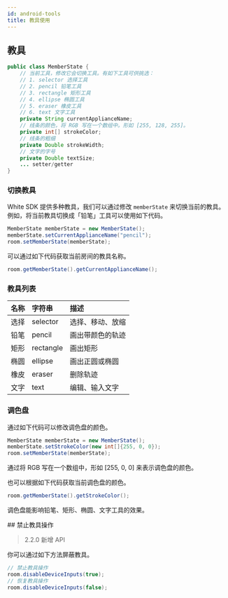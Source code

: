 ```yaml
---
id: android-tools
title: 教具使用
---
```


## 教具

```java
public class MemberState {
    // 当前工具，修改它会切换工具。有如下工具可供挑选：
    // 1. selector 选择工具
    // 2. pencil 铅笔工具
    // 3. rectangle 矩形工具
    // 4. ellipse 椭圆工具
    // 5. eraser 橡皮工具
    // 6. text 文字工具
    private String currentApplianceName;
    // 线条的颜色，将 RGB 写在一个数组中。形如 [255, 128, 255]。
    private int[] strokeColor;
    // 线条的粗细
    private Double strokeWidth;
    // 文字的字号
    private Double textSize;
    ... setter/getter
}
```

### 切换教具

White SDK 提供多种教具，我们可以通过修改 `memberState` 来切换当前的教具。例如，将当前教具切换成「铅笔」工具可以使用如下代码。
```java
MemberState memberState = new MemberState();
memberState.setCurrentApplianceName("pencil");
room.setMemberState(memberState);
```
可以通过如下代码获取当前房间的教具名称。

```java
room.getMemberState().getCurrentApplianceName();
```

### 教具列表

| 名称 | 字符串 | 描述 |
| :--- | :--- | :--- |
| 选择 | selector | 选择、移动、放缩 |
| 铅笔 | pencil | 画出带颜色的轨迹 |
| 矩形 | rectangle | 画出矩形 |
| 椭圆 | ellipse | 画出正圆或椭圆 |
| 橡皮 | eraser | 删除轨迹 |
| 文字 | text | 编辑、输入文字 |


### 调色盘

通过如下代码可以修改调色盘的颜色。
```java
MemberState memberState = new MemberState();
memberState.setStrokeColor(new int[]{255, 0, 0});
room.setMemberState(memberState);
```
通过将 RGB 写在一个数组中，形如 [255, 0, 0] 来表示调色盘的颜色。

也可以根据如下代码获取当前调色盘的颜色。
```java
room.getMemberState().getStrokeColor();
```
调色盘能影响铅笔、矩形、椭圆、文字工具的效果。

<span id="disableDeviceInputs">
## 禁止教具操作

>2.2.0 新增 API

你可以通过如下方法屏蔽教具。

```java
// 禁止教具操作
room.disableDeviceInputs(true);
// 恢复教具操作
room.disableDeviceInputs(false);
```